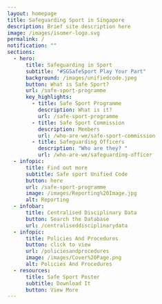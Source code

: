```yaml
---
layout: homepage
title: Safeguarding Sport in Singapore
description: Brief site description here
image: /images/isomer-logo.svg
permalink: /
notification: ""
sections:
  - hero:
      title: Safeguarding in Sport
      subtitle: "#SGSafeSport Play Your Part"
      background: /images/unifiedcode.jpeg
      button: What is Safe Sport?
      url: /safe-sport-programme
      key_highlights:
        - title: Safe Sport Programme
          description: What is it?
          url: /safe-sport-programme
        - title: Safe Sport Commission
          description: Members
          url: /who-are-we/safe-sport-commission
        - title: Safeguarding Officers
          description: "Who are they? "
          url: /who-are-we/safeguarding-officer
  - infopic:
      title: Find out more
      subtitle: Safe sport Unified Code
      button: here
      url: /safe-sport-programme
      image: /images/Reporting%20Image.jpg
      alt: Reporting
  - infobar:
      title: Centralised Disciplinary Data
      button: Search the Database
      url: /centraliseddisciplinarydata
  - infopic:
      title: Policies And Procedures
      button: click to view
      url: /policiesandprocedures
      image: /images/Cover%20Page.png
      alt: Policies And Procedures
  - resources:
      title: Safe Sport Poster
      subtitle: Download It
      button: View More
---
```

